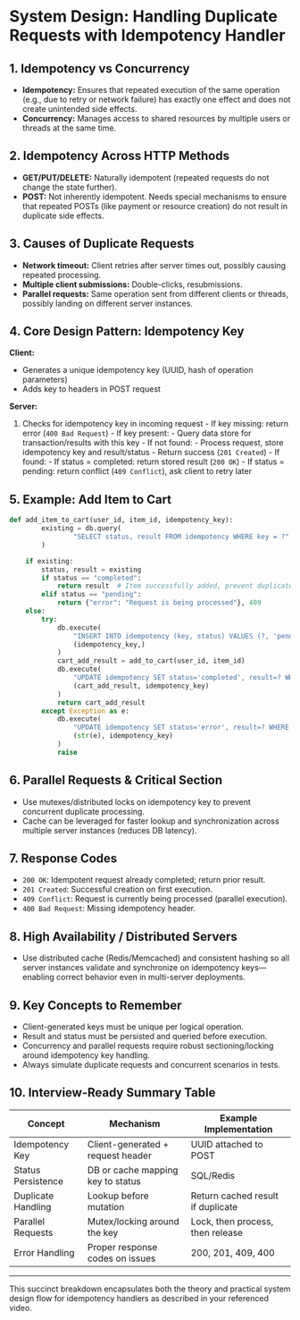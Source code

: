 
# System Design: Handling Duplicate Requests with Idempotency Handler

## 1. Idempotency vs Concurrency

- **Idempotency:** Ensures that repeated execution of the same operation (e.g., due to retry or network failure) has exactly one effect and does not create unintended side effects.
- **Concurrency:** Manages access to shared resources by multiple users or threads at the same time.

## 2. Idempotency Across HTTP Methods

- **GET/PUT/DELETE:** Naturally idempotent (repeated requests do not change the state further).
- **POST:** Not inherently idempotent. Needs special mechanisms to ensure that repeated POSTs (like payment or resource creation) do not result in duplicate side effects.

## 3. Causes of Duplicate Requests

- **Network timeout:** Client retries after server times out, possibly causing repeated processing.
- **Multiple client submissions:** Double-clicks, resubmissions.
- **Parallel requests:** Same operation sent from different clients or threads, possibly landing on different server instances.

## 4. Core Design Pattern: Idempotency Key

**Client:**
- Generates a unique idempotency key (UUID, hash of operation parameters)
- Adds key to headers in POST request

**Server:**
1. Checks for idempotency key in incoming request
        - If key missing: return error (`400 Bad Request`)
        - If key present:
                - Query data store for transaction/results with this key
                        - If not found:
                                - Process request, store idempotency key and result/status
                                - Return success (`201 Created`)
                        - If found:
                                - If status = completed: return stored result (`200 OK`)
                                - If status = pending: return conflict (`409 Conflict`), ask client to retry later

## 5. Example: Add Item to Cart

```python
def add_item_to_cart(user_id, item_id, idempotency_key):
        existing = db.query(
                "SELECT status, result FROM idempotency WHERE key = ?", (idempotency_key,)
        )

    if existing:
        status, result = existing
        if status == "completed":
            return result  # Item successfully added, prevent duplicate
        elif status == "pending":
            return {"error": "Request is being processed"}, 409
    else:
        try:
            db.execute(
                "INSERT INTO idempotency (key, status) VALUES (?, 'pending')",
                (idempotency_key,)
            )
            cart_add_result = add_to_cart(user_id, item_id)
            db.execute(
                "UPDATE idempotency SET status='completed', result=? WHERE key=?",
                (cart_add_result, idempotency_key)
            )
            return cart_add_result
        except Exception as e:
            db.execute(
                "UPDATE idempotency SET status='error', result=? WHERE key=?",
                (str(e), idempotency_key)
            )
            raise
```

## 6. Parallel Requests & Critical Section

- Use mutexes/distributed locks on idempotency key to prevent concurrent duplicate processing.
- Cache can be leveraged for faster lookup and synchronization across multiple server instances (reduces DB latency).

## 7. Response Codes

- `200 OK`: Idempotent request already completed; return prior result.
- `201 Created`: Successful creation on first execution.
- `409 Conflict`: Request is currently being processed (parallel execution).
- `400 Bad Request`: Missing idempotency header.

## 8. High Availability / Distributed Servers

- Use distributed cache (Redis/Memcached) and consistent hashing so all server instances validate and synchronize on idempotency keys—enabling correct behavior even in multi-server deployments.

## 9. Key Concepts to Remember

- Client-generated keys must be unique per logical operation.
- Result and status must be persisted and queried before execution.
- Concurrency and parallel requests require robust sectioning/locking around idempotency key handling.
- Always simulate duplicate requests and concurrent scenarios in tests.

## 10. Interview-Ready Summary Table

| Concept           | Mechanism                        | Example Implementation           |
|-------------------|----------------------------------|----------------------------------|
| Idempotency Key   | Client-generated + request header| UUID attached to POST            |
| Status Persistence| DB or cache mapping key to status| SQL/Redis                        |
| Duplicate Handling| Lookup before mutation           | Return cached result if duplicate |
| Parallel Requests | Mutex/locking around the key     | Lock, then process, then release |
| Error Handling    | Proper response codes on issues  | 200, 201, 409, 400               |

---

This succinct breakdown encapsulates both the theory and practical system design flow for idempotency handlers as described in your referenced video.
